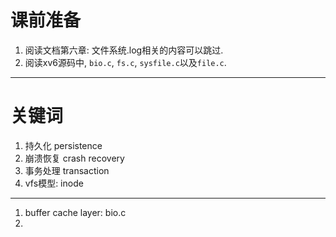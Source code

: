 # 课前准备
1. 阅读文档第六章: 文件系统.log相关的内容可以跳过.
2. 阅读xv6源码中, `bio.c`, `fs.c`, `sysfile.c`以及`file.c`.


---

# 关键词
1. 持久化 persistence
2. 崩溃恢复 crash recovery
3. 事务处理 transaction
4. vfs模型: inode

---

1. buffer cache layer: bio.c
2.
